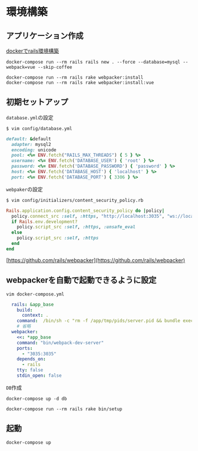 # 環境構築

## アプリケーション作成
[dockerでrails環境構築](https://github.com/snhrm/docker-create-rails-app)
```
docker-compose run --rm rails rails new . --force --database=mysql --webpack=vue --skip-coffee

docker-compose run --rm rails rake webpacker:install
docker-compose run --rm rails rake webpacker:install:vue
```
## 初期セットアップ
`database.yml`の設定
```
$ vim config/database.yml
```
```ruby
default: &default
  adapter: mysql2
  encoding: unicode
  pool: <%= ENV.fetch("RAILS_MAX_THREADS") { 5 } %>
  username: <%= ENV.fetch('DATABASE_USER') { 'root' } %>
  password: <%= ENV.fetch('DATABASE_PASSWORD') { 'password' } %>
  host: <%= ENV.fetch('DATABASE_HOST') { 'localhost' } %>
  port: <%= ENV.fetch('DATABASE_PORT') { 3306 } %>
```

`webpaker`の設定
```
$ vim config/initializers/content_security_policy.rb
```
```ruby
Rails.application.config.content_security_policy do |policy|
  policy.connect_src :self, :https, "http://localhost:3035", "ws://localhost:3035" if Rails.env.development?
  if Rails.env.development?
    policy.script_src :self, :https, :unsafe_eval
  else
    policy.script_src :self, :https
  end
end
```
[https://github.com/rails/webpacker](https://github.com/rails/webpacker)

## webpackerを自動で起動できるように設定
```
vim docker-compose.yml
```
```yml
  rails: &app_base
    build:
      context: .
    command:  /bin/sh -c "rm -f /app/tmp/pids/server.pid && bundle exec rails s -p 3000 -b '0.0.0.0'"
    # 省略
  webpacker:
    <<: *app_base
    command: "bin/webpack-dev-server"
    ports:
      - "3035:3035"
    depends_on:
      - rails
    tty: false
    stdin_open: false
```

`DB`作成
```
docker-compose up -d db

docker-compose run --rm rails rake bin/setup
```

## 起動
```
docker-compose up
```
